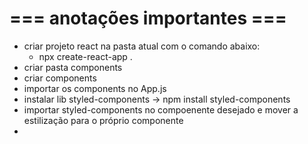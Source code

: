 # === anotações importantes ===

- criar projeto react na pasta atual com o comando abaixo:
    - npx create-react-app .
- criar pasta components
- criar components
- importar os components no App.js
- instalar lib styled-components -> npm install styled-components
- importar styled-components no compoenente desejado e mover a estilização para o próprio componente
- 